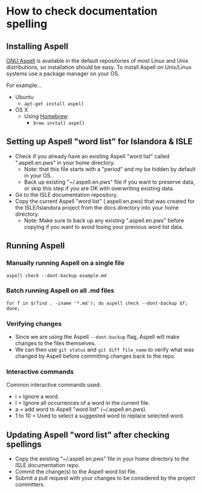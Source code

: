 # How to check documentation spelling

## Installing Aspell

[GNU Aspell](https://github.com/GNUAspell/aspell) is available in the default repositories of most Linux and Unix distributions, so installation should be easy. To install Aspell on Unix/Linux systems use a package manager on your OS.

For example...
* Ubuntu
  * `apt-get install aspell`
* OS X
  * Using [Homebrew](https://brew.sh/)
    * `brew install aspell`

## Setting up Aspell "word list" for Islandora & ISLE

* Check if you already have an existing Aspell "word list" called ".aspell.en.pws" in your home directory.
  * Note: that this file starts with a "period" and my be hidden by default in your OS.
  * Back up existing "~/.aspell.en.pws" file if you want to preserve data, or skip this step if you are OK with overwriting existing data.
* Go to the ISLE documentation repository.
* Copy the current Aspell "word list" (.aspell.en.pws) that was created for the ISLE/Islandora project from the docs directory into your home directory.
  * Note: Make sure to back up any existing ".aspell.en.pws" before copying if you want to avoid losing your previous word list data.

## Running Aspell

### Manually running Aspell on a single file

`aspell check --dont-backup example.md`

### Batch running Aspell on all .md files

`for f in $(find . -iname '*.md'); do aspell check --dont-backup $f; done;`

### Verifying changes
* Since we are using the Aspell `--dont-backup` flag, Aspell will make changes to the files themselves.
* We can then use `git status` and `git diff file_name` to verify what was changed by Aspell before committing changes back to the repo.

### Interactive commands

Common interactive commands used:
* i = Ignore a word.
* I = Ignore all occurrences of a word in the current file.
* a = add word to Aspell "word list" (~/.aspell.en.pws).
* 1 to 10 = Used to select a suggested word to replace selected word.

## Updating Aspell "word list" after checking spellings

* Copy the existing "~/.aspell.en.pws" file in your home directory to the ISLE documentation repo.
* Commit the change(s) to the Aspell word list file.
* Submit a pull request with your changes to be considered by the project committers.

